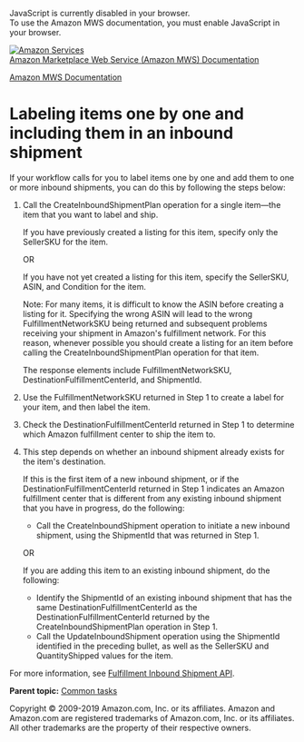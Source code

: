<div id="MWSDX_noscript">

JavaScript is currently disabled in your browser.  
To use the Amazon MWS documentation, you must enable JavaScript in your
browser.

</div>

<div id="MWSDX_divtop">

[![Amazon
Services](https://images-na.ssl-images-amazon.com/images/G/08/mwsportal/fr_FR/amazonservices.gif
"Amazon Services")](http://services.amazon.fr)  
<span id="MWSDX_titlebar">[Amazon Marketplace Web Service (Amazon MWS)
Documentation](https://developer.amazonservices.fr/gp/mws/docs.html)</span>

</div>

<div id="MWSDX_divbottom">

<div id="MWSDX_divleft">

<div id="MWSDX_toc">

</div>

</div>

<div id="MWSDX_divright">

<div id="MWSDX_content">

<span id="MWSDX_breadcrumbs">[Amazon MWS
Documentation](https://developer.amazonservices.fr/gp/mws/docs.html)</span>

<div id="FBAGuide_LabelItems1x1.dita" class="nested0">

# **Labeling items one by one and including them in an inbound shipment**

<div class="body">

If your workflow calls for you to label items one by one and add them to
one or more inbound shipments, you can do this by following the steps
below:

1.  Call the
    <span class="keyword apiname">CreateInboundShipmentPlan</span>
    operation for a single item—the item that you want to label and
    ship.
    
    If you have previously created a listing for this item, specify only
    the <span class="keyword parmname">SellerSKU</span> for the item.
    
    OR
    
    If you have not yet created a listing for this item, specify the
    <span class="keyword parmname">SellerSKU</span>,
    <span class="keyword parmname">ASIN</span>, and
    <span class="keyword parmname">Condition</span> for the item.
    
    <div class="note note">
    
    <span class="notetitle">Note:</span> For many items, it is difficult
    to know the <span class="keyword parmname">ASIN</span> before
    creating a listing for it. Specifying the wrong
    <span class="keyword parmname">ASIN</span> will lead to the wrong
    <span class="keyword parmname">FulfillmentNetworkSKU</span> being
    returned and subsequent problems receiving your shipment in
    <span class="ph">Amazon's fulfillment network</span>. For this
    reason, whenever possible you should create a listing for an item
    before calling the
    <span class="keyword apiname">CreateInboundShipmentPlan</span>
    operation for that item.
    
    </div>
    
    The response elements include
    <span class="keyword parmname">FulfillmentNetworkSKU</span>,
    <span class="keyword parmname">DestinationFulfillmentCenterId</span>,
    and <span class="keyword parmname">ShipmentId</span>.

2.  Use the <span class="keyword parmname">FulfillmentNetworkSKU</span>
    returned in Step 1 to create a label for your item, and then label
    the item.

3.  Check the
    <span class="keyword parmname">DestinationFulfillmentCenterId</span>
    returned in Step 1 to determine which <span class="ph">Amazon
    fulfillment center</span> to ship the item to.

4.  This step depends on whether an inbound shipment already exists for
    the item's destination.
    
    If this is the first item of a new inbound shipment, or if the
    <span class="keyword parmname">DestinationFulfillmentCenterId</span>
    returned in Step 1 indicates an <span class="ph">Amazon fulfillment
    center</span> that is different from any existing inbound shipment
    that you have in progress, do the following:
    
      - Call the
        <span class="keyword apiname">CreateInboundShipment</span>
        operation to initiate a new inbound shipment, using the
        <span class="keyword parmname">ShipmentId</span> that was
        returned in Step 1.
    
    OR
    
    If you are adding this item to an existing inbound shipment, do the
    following:
    
      - Identify the <span class="keyword parmname">ShipmentId</span> of
        an existing inbound shipment that has the same
        <span class="keyword parmname">DestinationFulfillmentCenterId</span>
        as the
        <span class="keyword parmname">DestinationFulfillmentCenterId</span>
        returned by the
        <span class="keyword parmname">CreateInboundShipmentPlan</span>
        operation in Step 1.
      - Call the
        <span class="keyword apiname">UpdateInboundShipment</span>
        operation using the
        <span class="keyword parmname">ShipmentId</span> identified in
        the preceding bullet, as well as the
        <span class="keyword parmname">SellerSKU</span> and
        <span class="keyword parmname">QuantityShipped</span> values for
        the item.

For more information, see [Fulfillment Inbound Shipment
API](../fba_inbound/FBAInbound_Overview.html).

</div>

<div class="related-links">

<div class="familylinks">

<div class="parentlink">

**Parent topic:** [Common tasks](../fba_guide/FBAGuide_CommonTasks.html)

</div>

</div>

</div>

</div>

<div id="MWSDX_footer">

Copyright © 2009-2019 Amazon.com, Inc. or its affiliates. Amazon and
Amazon.com are registered trademarks of Amazon.com, Inc. or its
affiliates. All other trademarks are the property of their respective
owners.

</div>

</div>

</div>

<div style="clear: both;">

</div>

</div>
